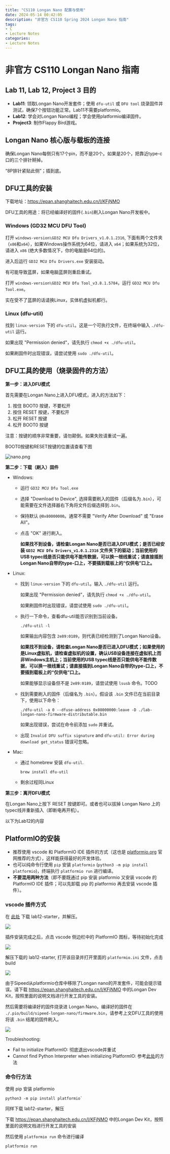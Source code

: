 ```yaml
---
title: "CS110 Longan Nano 配置与使用"
date: 2024-05-14 00:42:05
description: "非官方 CS110 Spring 2024 Longan Nano 指南"
tags:
- C
- Lecture Notes
categories:
- Lecture Notes
---
```


# 非官方 CS110 Longan Nano 指南

## Lab 11, Lab 12, Project 3 目的

- **Lab11**: 领取Longan Nano开发套件；使用 `dfu-util` 或 `DFU tool` 烧录固件并测试，确保7个按钮功能正常。Lab11不需要platformio。
- **Lab12**: 学会对Longan Nano编程；学会使用platformio编译固件。
- **Project3**: 制作Flappy Bird游戏。



## Longan Nano 核心版与载板的连接

确保Longan Nano每侧只有17个pin，而不是20个。如果是20个，把靠近type-c口的三个排针掰掉。

“8P排针紧贴此侧”；插到底。



## DFU工具的安装

下载地址：https://epan.shanghaitech.edu.cn/l/KFjNMO

DFU工具的用途：将已经编译好的固件(`.bin`)刷入Longan Nano开发板中。

### Windows (GD32 MCU DFU Tool)

打开 `windows-version\GD32 MCU Dfu Drivers_v1.0.1.2316`, 下面有两个文件夹（`x86`和`x64`），如果Windows操作系统为64位，请进入 `x64`；如果系统为32位，请进入 `x86` (绝大多数情况下，你的电脑是64位的)。

进入后运行 `GD32 MCU Dfu Drivers.exe` 安装驱动。

有可能导致蓝屏，如果电脑蓝屏则重启重试。

打开 `windows-version\GD32 MCU Dfu Tool_v3.8.1.5784`，运行 `GD32 MCU Dfu Tool.exe`。

实在受不了蓝屏的话请换Linux，实体机虚拟机都行。

### Linux (dfu-util)

找到 `linux-version` 下的 `dfu-util`。这是一个可执行文件，在终端中输入 `./dfu-util` 运行。

如果出现 "Permission denied"，请先执行 `chmod +x ./dfu-util`。

如果刷固件时出现错误，请尝试使用 `sudo ./dfu-util`。



## DFU工具的使用（烧录固件的方法）

**第一步：进入DFU模式**

首先需要在Longan Nano上进入DFU模式，进入的方法如下：

1. 按住 BOOT0 按键，不要松开
2. 按住 RESET 按键，不要松开
3. 松开 RESET 按键
4. 松开 BOOT0 按键

注意：按键的顺序非常重要，请勿颠倒。如果失败请重试一遍。

BOOT0按键和RESET按键的位置请查看下图

![nano.png](https://toast-lab.sist.shanghaitech.edu.cn/courses/CS110@ShanghaiTech/Spring-2023/labs/lab12/Lab%2012%20-%20Computer%20Architecture%20I%20-%20ShanghaiTech%20University_files/nano.png)

**第二步：下载（刷入）固件**

- Windows:

  - 运行 `GD32 MCU Dfu Tool.exe`

  - 选择 "Download to Device", 选择需要刷入的固件（后缀名为`.bin`），可能需要在文件选择器右下角将文件后缀选择到`.bin`。

  - 保持默认 `@0x80000000`。通常不需要 "Verify After Download" 或 "Erase All"。

  - 点击 "OK" 进行刷入。

    **如果找不到设备，请检查Longan Nano是否已进入DFU模式；是否已经安装 `GD32 MCU Dfu Drivers_v1.0.1.2316` 文件夹下的驱动；当前使用的USB typec线是否只能供电不能传数据，可以换一根线重试；请直接插到Longan Nano自带的type-口上，不要插到载板上的“仅供电”口上。**

- Linux:

  - 找到 `linux-version` 下的 `dfu-util`。输入 `./dfu-util` 运行。

    如果出现 "Permission denied"，请先执行 `chmod +x ./dfu-util`。

    如果刷固件时出现错误，请尝试使用 `sudo ./dfu-util`。

  - 执行一下命令，查看dfu-util能否识别到当前设备。

    ```
    ./dfu-util -l
    ```

    如果输出内容包含 `2e89:0189`，则代表已经检测到了Longan Nano设备。

    **如果找不到设备，请检查Longan Nano是否已进入DFU模式；如果使用的是Linux虚拟机，请检查虚拟机的设置，确认USB设备连接在虚拟机上而非Windows主机上；当前使用的USB typec线是否只能供电不能传数据，可以换一根线重试；请直接插到Longan Nano自带的type-口上，不要插到载板上的“仅供电”口上。**

    如果能够显示设备但不是 `2e89:0189`，请尝试使用 `lsusb` 命令。TODO

  - 找到需要刷入的固件（后缀名为 `.bin`）。假设该 `.bin` 文件已在当前目录下，使用以下命令：
  
    ```shell
    ./dfu-util -a 0 --dfuse-address 0x08000000:leave -D ./lab-longan-nano-firmware-distributable.bin
    ```

    如果出现错误，尝试在命令前添加 `sudo` 并重试。
  
  - 出现 `Invalid DFU suffix signature` and `dfu-util: Error during download get_status` 错误可忽略。

- Mac:

  - 通过 homebrew 安装 `dfu-util`.

    ```shell
    brew install dfu-util
    ```

  - 剩余过程同Linux

    

**第三步：离开DFU模式**

在Longan Nano上按下 RESET 按键即可。或者也可以拔掉 Longan Nano 上的typec线并重新插入（即断电再开机）。





以下为Lab12的内容

## PlatformIO的安装

- 推荐使用 vscode 和 PlatformIO IDE 插件的方式（这也是 [platformio.org](https://platformio.org) 官网推荐的方式），这样能获得最好的开发体验。
- 也可以纯命令行使用 `pip` 安装 `platformio` (`python3 -m pip install platformio`)，终端执行 `platformio run` 进行编译。
- **不要混用两种方法**（即不要既通过 pip 安装 platformio 又安装 vscode 的 PlatformIO IDE 插件；可以先卸载 pip 的 platformio 再去安装 vscode 插件）。



### vscode 插件方式

在 [此处](https://toast-lab.sist.shanghaitech.edu.cn/courses/CS110@ShanghaiTech/Spring-2024/labs/Lab12/lab12-starter-20240515.tar.gz) 下载 lab12-starter，并解压。

![](45_cs11024s_longan/vscode-platformioide-plugin.webp)

插件安装完成之后，点击 vscode 侧边栏中的 PlatformIO 图标，等待初始化完成

![](45_cs11024s_longan/vscode-2.webp)

解压下载的 lab12-starter, 打开该目录并打开里面的 `platformio.ini` 文件，点击 build

![](45_cs11024s_longan/vscode-build.webp)

由于Sipeed从platformio仓库中移除了Longan nano的开发套件，可能会提示错误。请下载 https://epan.shanghaitech.edu.cn/l/KFjNMO 中的Longan Dev Kit，按照里面的说明文档进行开发工具的安装。

然后需要将编译好的固件烧录进 Longan Nano。编译好的固件在 `./.pio/build/sipeed-longan-nano/firmware.bin`，请参考上文DFU工具的使用将该 `.bin` 结尾的固件刷入。

![](45_cs11024s_longan/firmware-location.webp)

Troubleshooting:

- Fail to initialize PlatformIO: 彻底退出vscode并重试
- Cannot find Python Interpreter when initializing PlatformIO: 参考[此处](https://github.com/platformio/platformio-core-installer/issues/1774)的方法



### 命令行方法

使用 pip 安装 platformio

```
python3 -m pip install platformio`
```

同样下载 lab12-starter，解压

下载 https://epan.shanghaitech.edu.cn/l/KFjNMO 中的Longan Dev Kit，按照里面的说明文档进行开发工具的安装

然后使用 `platformio run` 命令进行编译

```
platformio run
```

